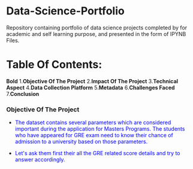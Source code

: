 # Data-Science-Portfolio
Repository containing portfolio of data science projects completed by for academic and self learning purpose, and presented in the form of IPYNB Files.

# Table Of Contents:
**Bold**
1.**Objective Of The Project**
2.**Impact Of The Project**
3.**Technical Aspect**
4.**Data Collection Platform**
5.**Metadata**
6.**Challenges Faced**
7.**Conclusion**


### Objective Of The Project
- <font color=blue>The dataset contains several parameters which are considered important during the application for Masters Programs. The students who have appeared for GRE exam need to know their chance of admission to a university based on those parameters.</font>

- <font color=blue>Let's ask them first their all the GRE related score details and try to answer accordingly.</font>
